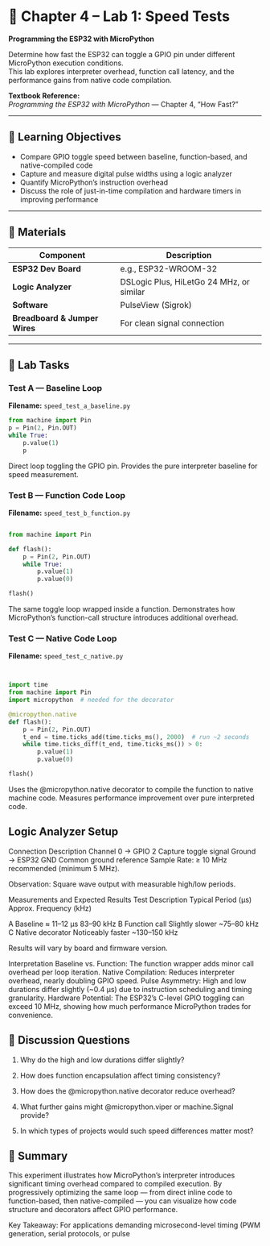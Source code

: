 # 🧪 Chapter 4 – Lab 1: Speed Tests  
**Programming the ESP32 with MicroPython**

Determine how fast the ESP32 can toggle a GPIO pin under different MicroPython execution conditions.  
This lab explores interpreter overhead, function call latency, and the performance gains from native code compilation.

**Textbook Reference:**  
*Programming the ESP32 with MicroPython* — Chapter 4, “How Fast?”

---

## 🎯 Learning Objectives

- Compare GPIO toggle speed between baseline, function-based, and native-compiled code  
- Capture and measure digital pulse widths using a logic analyzer  
- Quantify MicroPython’s instruction overhead  
- Discuss the role of just-in-time compilation and hardware timers in improving performance  

---

## 🧰 Materials

| Component | Description |
|------------|-------------|
| **ESP32 Dev Board** | e.g., ESP32-WROOM-32 |
| **Logic Analyzer** | DSLogic Plus, HiLetGo 24 MHz, or similar |
| **Software** | PulseView (Sigrok) |
| **Breadboard & Jumper Wires** | For clean signal connection |

---

## 🧪 Lab Tasks

### **Test A — Baseline Loop**
**Filename:** `speed_test_a_baseline.py`
```python
from machine import Pin
p = Pin(2, Pin.OUT)
while True:
    p.value(1)
    p
```

Direct loop toggling the GPIO pin.
Provides the pure interpreter baseline for speed measurement.

### **Test B — Function Code Loop**
**Filename:** `speed_test_b_function.py`
```python

from machine import Pin

def flash():
    p = Pin(2, Pin.OUT)
    while True:
        p.value(1)
        p.value(0)

flash()
```

The same toggle loop wrapped inside a function.
Demonstrates how MicroPython’s function-call structure introduces additional overhead.

### **Test C — Native Code Loop**
**Filename:** `speed_test_c_native.py`
```python


import time
from machine import Pin
import micropython  # needed for the decorator

@micropython.native
def flash():
    p = Pin(2, Pin.OUT)
    t_end = time.ticks_add(time.ticks_ms(), 2000)  # run ~2 seconds
    while time.ticks_diff(t_end, time.ticks_ms()) > 0:
        p.value(1)
        p.value(0)

flash()
```

Uses the @micropython.native decorator to compile the function to native machine code.
Measures performance improvement over pure interpreted code.


## Logic Analyzer Setup
Connection	                             Description
Channel 0 → GPIO 2	               Capture toggle signal
Ground → ESP32 GND	   Common ground reference
Sample Rate: ≥ 10 MHz            recommended (minimum 5 MHz).

Observation: Square wave output with measurable high/low periods.

Measurements and Expected Results
Test	Description	Typical Period (µs)	Approx. Frequency (kHz)

A	Baseline	≈ 11–12 µs	83–90 kHz
B	Function call	Slightly slower	~75–80 kHz
C	Native decorator	Noticeably faster	~130–150 kHz


Results will vary by board and firmware version.

Interpretation
Baseline vs. Function: The function wrapper adds minor call overhead per loop iteration.
Native Compilation: Reduces interpreter overhead, nearly doubling GPIO speed.
Pulse Asymmetry: High and low durations differ slightly (~0.4 µs) due to instruction scheduling and timing granularity.
Hardware Potential: The ESP32’s C-level GPIO toggling can exceed 10 MHz, showing how much performance MicroPython trades for convenience.

## 🧩 Discussion Questions

1. Why do the high and low durations differ slightly?

2. How does function encapsulation affect timing consistency?

3. How does the @micropython.native decorator reduce overhead?

4. What further gains might @micropython.viper or machine.Signal provide?

5. In which types of projects would such speed differences matter most?


## 📓 Summary

This experiment illustrates how MicroPython’s interpreter introduces significant timing overhead compared to compiled execution.
By progressively optimizing the same loop — from direct inline code to function-based, then native-compiled — you can visualize how code structure and decorators affect GPIO performance.

Key Takeaway:
For applications demanding microsecond-level timing (PWM generation, serial protocols, or pulse
